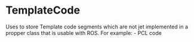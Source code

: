 # TemplateCode
Uses to store Template code segments which are not jet implemented in a propper class that is usable with ROS.
For example: - PCL code
